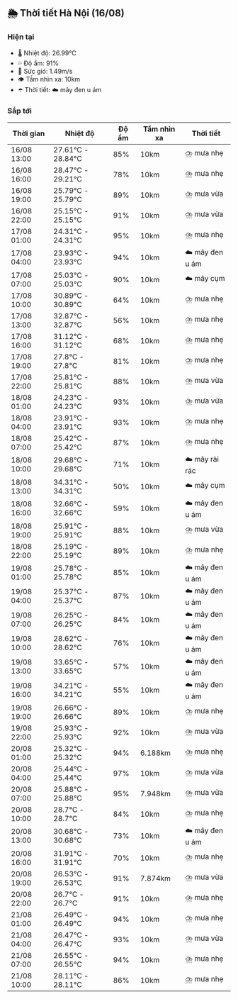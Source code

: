 ## 🌦️ Thời tiết Hà Nội (16/08)

### Hiện tại

- 🌡️ Nhiệt độ: 26.99℃
- 💦 Độ ẩm: 91%
- 💨 Sức gió: 1.49m/s
- 👁️ Tầm nhìn xa: 10km
- ☂️ Thời tiết: ☁️ mây đen u ám

### Sắp tới

| Thời gian | Nhiệt độ | Độ ẩm | Tầm nhìn xa | Thời tiết |
| --- | --- | --- | --- | --- |
| 16/08 13:00 | 27.61℃ - 28.84℃ | 85% | 10km | ⛈️ mưa nhẹ |
| 16/08 16:00 | 28.47℃ - 29.21℃ | 78% | 10km | ⛈️ mưa nhẹ |
| 16/08 19:00 | 25.79℃ - 25.79℃ | 89% | 10km | ⛈️ mưa vừa |
| 16/08 22:00 | 25.15℃ - 25.15℃ | 91% | 10km | ⛈️ mưa vừa |
| 17/08 01:00 | 24.31℃ - 24.31℃ | 95% | 10km | ⛈️ mưa nhẹ |
| 17/08 04:00 | 23.93℃ - 23.93℃ | 94% | 10km | ☁️ mây đen u ám |
| 17/08 07:00 | 25.03℃ - 25.03℃ | 90% | 10km | ☁️ mây cụm |
| 17/08 10:00 | 30.89℃ - 30.89℃ | 64% | 10km | ⛈️ mưa nhẹ |
| 17/08 13:00 | 32.87℃ - 32.87℃ | 56% | 10km | ⛈️ mưa nhẹ |
| 17/08 16:00 | 31.12℃ - 31.12℃ | 68% | 10km | ⛈️ mưa nhẹ |
| 17/08 19:00 | 27.8℃ - 27.8℃ | 81% | 10km | ⛈️ mưa nhẹ |
| 17/08 22:00 | 25.81℃ - 25.81℃ | 88% | 10km | ⛈️ mưa vừa |
| 18/08 01:00 | 24.23℃ - 24.23℃ | 93% | 10km | ⛈️ mưa vừa |
| 18/08 04:00 | 23.91℃ - 23.91℃ | 93% | 10km | ⛈️ mưa nhẹ |
| 18/08 07:00 | 25.42℃ - 25.42℃ | 87% | 10km | ⛈️ mưa nhẹ |
| 18/08 10:00 | 29.68℃ - 29.68℃ | 71% | 10km | ☁️ mây rải rác |
| 18/08 13:00 | 34.31℃ - 34.31℃ | 50% | 10km | ☁️ mây cụm |
| 18/08 16:00 | 32.66℃ - 32.66℃ | 59% | 10km | ☁️ mây đen u ám |
| 18/08 19:00 | 25.91℃ - 25.91℃ | 88% | 10km | ⛈️ mưa vừa |
| 18/08 22:00 | 25.19℃ - 25.19℃ | 89% | 10km | ⛈️ mưa nhẹ |
| 19/08 01:00 | 25.78℃ - 25.78℃ | 85% | 10km | ☁️ mây đen u ám |
| 19/08 04:00 | 25.37℃ - 25.37℃ | 87% | 10km | ☁️ mây đen u ám |
| 19/08 07:00 | 26.25℃ - 26.25℃ | 84% | 10km | ☁️ mây đen u ám |
| 19/08 10:00 | 28.62℃ - 28.62℃ | 76% | 10km | ☁️ mây đen u ám |
| 19/08 13:00 | 33.65℃ - 33.65℃ | 57% | 10km | ☁️ mây đen u ám |
| 19/08 16:00 | 34.21℃ - 34.21℃ | 55% | 10km | ☁️ mây đen u ám |
| 19/08 19:00 | 26.66℃ - 26.66℃ | 89% | 10km | ⛈️ mưa nhẹ |
| 19/08 22:00 | 25.93℃ - 25.93℃ | 92% | 10km | ⛈️ mưa vừa |
| 20/08 01:00 | 25.32℃ - 25.32℃ | 94% | 6.188km | ⛈️ mưa nhẹ |
| 20/08 04:00 | 25.44℃ - 25.44℃ | 97% | 10km | ⛈️ mưa vừa |
| 20/08 07:00 | 25.88℃ - 25.88℃ | 95% | 7.948km | ⛈️ mưa vừa |
| 20/08 10:00 | 28.7℃ - 28.7℃ | 84% | 10km | ⛈️ mưa nhẹ |
| 20/08 13:00 | 30.68℃ - 30.68℃ | 73% | 10km | ☁️ mây đen u ám |
| 20/08 16:00 | 31.91℃ - 31.91℃ | 70% | 10km | ⛈️ mưa nhẹ |
| 20/08 19:00 | 26.53℃ - 26.53℃ | 91% | 7.874km | ⛈️ mưa vừa |
| 20/08 22:00 | 26.7℃ - 26.7℃ | 91% | 10km | ⛈️ mưa nhẹ |
| 21/08 01:00 | 26.49℃ - 26.49℃ | 94% | 10km | ⛈️ mưa nhẹ |
| 21/08 04:00 | 26.47℃ - 26.47℃ | 93% | 10km | ⛈️ mưa vừa |
| 21/08 07:00 | 26.55℃ - 26.55℃ | 94% | 10km | ⛈️ mưa nhẹ |
| 21/08 10:00 | 28.11℃ - 28.11℃ | 86% | 10km | ⛈️ mưa nhẹ |
